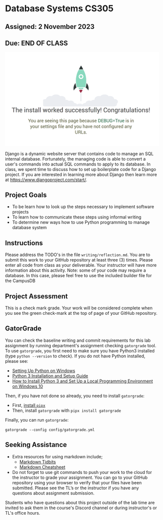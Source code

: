 # Database Systems  CS305

## Assigned: 2 November 2023

## Due: END OF CLASS

![bases](./graphics/itWorked.png)

Django is a dynamic website server that contains code to manage an SQL internal database. Fortunately, the managing code is able to convert a user's commands into actual SQL commands to apply to its database. In class, we spent time to discuss how to set up boilerplate code for a Django project. If you are interested in learning more about Django then learn more at https://www.djangoproject.com/start/. 

## Project Goals

* To be learn how to look up the steps necessary to implement software projects
* To learn how to communicate these steps using informal writing
* To determine new ways how to use Python programming to manage database system

## Instructions

Please address the TODO's in the file `writing/reflection.md`. You are to submit this work to your GitHub repository at least three (3) times. Please enter all code from class as your deliverable. Your instructor will have more information about this activity. Note: some of your code may require a database. In this case, please feel free to use the included builder file for the CampusDB

## Project Assessment

This is a check mark grade. Your work will be considered complete when you see the green check-mark at the top of page of your GitHub repository.

## GatorGrade

You can check the baseline writing and commit requirements for this lab assignment by running department's assignment checking `gatorgrade` tool. To use `gatorgrade`, you first need to make sure you have Python3 installed (type `python --version` to check). If you do not have Python installed, please see:

* [Setting Up Python on Windows](https://realpython.com/lessons/python-windows-setup/)
* [Python 3 Installation and Setup Guide](https://realpython.com/installing-python/)
* [How to Install Python 3 and Set Up a Local Programming Environment on Windows 10](https://www.digitalocean.com/community/tutorials/how-to-install-python-3-and-set-up-a-local-programming-environment-on-windows-10)

Then, if you have not done so already, you need to install `gatorgrade`:

* First, [install `pipx`](https://pypa.github.io/pipx/installation/)
* Then, install `gatorgrade` with `pipx install gatorgrade`

Finally, you can run `gatorgrade`:

`gatorgrade --config config/gatorgrade.yml`

## Seeking Assistance

* Extra resources for using markdown include;
  * [Markdown Tidbits](https://www.youtube.com/watch?v=cdJEUAy5IyA)
  * [Markdown Cheatsheet](https://github.com/adam-p/markdown-here/wiki/Markdown-Cheatsheet)
* Do not forget to use git commands to push your work to the cloud for the instructor to grade your assignment. You can go to your GitHub repository using your browser to verify that your files have been submitted. Please see the TL’s or the instructor if you have any questions about assignment submission.

Students who have questions about this project outside of the lab time are invited
to ask them in the course's Discord channel or during instructor's or TL's office hours.
